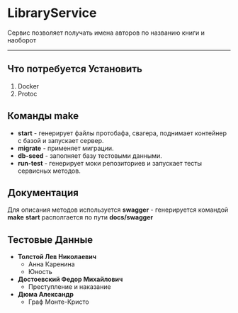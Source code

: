# **LibraryService**
Сервис позволяет получать имена авторов по названию книги и наоборот
___
## __Что потребуется Установить__
1) Docker
2) Protoc
## __Команды__ make
* __start__ - генерирует файлы протобафа, свагера, поднимает контейнер с базой и запускает сервер.
* __migrate__ - применяет миграции.
* __db-seed__ - заполняет базу тестовыми данными.
* __run-test__ - генерирует моки репозиториев и запускает тесты сервисных методов.

## __Документация__
Для описания методов используется **swagger** - генерируется командой **make** **start**
располгается по пути __docs/swagger__

## __Тестовые__ __Данные__
* __Толстой Лев Николаевич__
  * Анна Каренина
  * Юность
* __Достоевский Федор Михайлович__
  * Преступление и наказание
* __Дюма Александр__
  * Граф Монте-Кристо